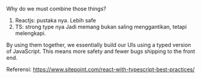 Why do we must combine those things?
1. Reactjs: pustaka nya. Lebih safe
2. TS: strong type nya
Jadi memang bukan saling menggantikan, tetapi melengkapi.

By using them together, we essentially build our UIs using a typed version of JavaScript.
This means more safety and fewer bugs shipping to the front end.

Referensi:
https://www.sitepoint.com/react-with-typescript-best-practices/